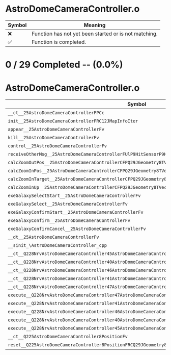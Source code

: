 # AstroDomeCameraController.o
| Symbol | Meaning 
| ------------- | ------------- 
| :x: | Function has not yet been started or is not matching. 
| :white_check_mark: | Function is completed. 


# 0 / 29 Completed -- (0.0%)
# AstroDomeCameraController.o
| Symbol | Decompiled? |
| ------------- | ------------- |
| `__ct__25AstroDomeCameraControllerFPCc` | :x: |
| `init__25AstroDomeCameraControllerFRC12JMapInfoIter` | :x: |
| `appear__25AstroDomeCameraControllerFv` | :x: |
| `kill__25AstroDomeCameraControllerFv` | :x: |
| `control__25AstroDomeCameraControllerFv` | :x: |
| `receiveOtherMsg__25AstroDomeCameraControllerFUlP9HitSensorP9HitSensor` | :x: |
| `calcZoomOutPos__25AstroDomeCameraControllerCFPQ29JGeometry8TVec3<f>` | :x: |
| `calcZoomInPos__25AstroDomeCameraControllerCFPQ29JGeometry8TVec3<f>RCQ29JGeometry8TVec3<f>` | :x: |
| `calcZoomInTarget__25AstroDomeCameraControllerCFPQ29JGeometry8TVec3<f>RCQ29JGeometry8TVec3<f>` | :x: |
| `calcZoomInUp__25AstroDomeCameraControllerCFPQ29JGeometry8TVec3<f>` | :x: |
| `exeGalaxySelectStart__25AstroDomeCameraControllerFv` | :x: |
| `exeGalaxySelect__25AstroDomeCameraControllerFv` | :x: |
| `exeGalaxyConfirmStart__25AstroDomeCameraControllerFv` | :x: |
| `exeGalaxyConfirm__25AstroDomeCameraControllerFv` | :x: |
| `exeGalaxyConfirmCancel__25AstroDomeCameraControllerFv` | :x: |
| `__dt__25AstroDomeCameraControllerFv` | :x: |
| `__sinit_\AstroDomeCameraController_cpp` | :x: |
| `__ct__Q228NrvAstroDomeCameraController45AstroDomeCameraControllerNrvGalaxySelectStartFv` | :x: |
| `__ct__Q228NrvAstroDomeCameraController40AstroDomeCameraControllerNrvGalaxySelectFv` | :x: |
| `__ct__Q228NrvAstroDomeCameraController46AstroDomeCameraControllerNrvGalaxyConfirmStartFv` | :x: |
| `__ct__Q228NrvAstroDomeCameraController41AstroDomeCameraControllerNrvGalaxyConfirmFv` | :x: |
| `__ct__Q228NrvAstroDomeCameraController47AstroDomeCameraControllerNrvGalaxyConfirmCancelFv` | :x: |
| `execute__Q228NrvAstroDomeCameraController47AstroDomeCameraControllerNrvGalaxyConfirmCancelCFP5Spine` | :x: |
| `execute__Q228NrvAstroDomeCameraController41AstroDomeCameraControllerNrvGalaxyConfirmCFP5Spine` | :x: |
| `execute__Q228NrvAstroDomeCameraController46AstroDomeCameraControllerNrvGalaxyConfirmStartCFP5Spine` | :x: |
| `execute__Q228NrvAstroDomeCameraController40AstroDomeCameraControllerNrvGalaxySelectCFP5Spine` | :x: |
| `execute__Q228NrvAstroDomeCameraController45AstroDomeCameraControllerNrvGalaxySelectStartCFP5Spine` | :x: |
| `__ct__Q225AstroDomeCameraController8PositionFv` | :x: |
| `reset__Q225AstroDomeCameraController8PositionFRCQ29JGeometry8TVec3<f>` | :x: |
